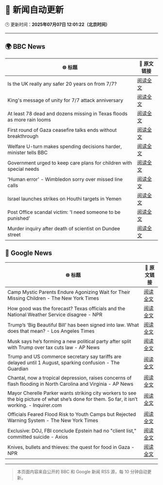 # 🧠 新闻自动更新

🕒 更新时间：**2025年07月07日 12:01:22（北京时间）**

---

## 🌍 BBC News

| 🌐 标题 | 🔗 原文链接 |
|--------|-------------|
| Is the UK really any safer 20 years on from 7/7? | [阅读全文](https://www.bbc.com/news/articles/c14e77je72mo) |
| King's message of unity for 7/7 attack anniversary | [阅读全文](https://www.bbc.com/news/articles/cq53jqg2y90o) |
| At least 78 dead and dozens missing in Texas floods as more rain looms | [阅读全文](https://www.bbc.com/news/articles/cddzrj323zzo) |
| First round of Gaza ceasefire talks ends without breakthrough | [阅读全文](https://www.bbc.com/news/articles/crenx445170o) |
| Welfare U-turn makes spending decisions harder, minister tells BBC | [阅读全文](https://www.bbc.com/news/articles/cq8z34x914jo) |
| Government urged to keep care plans for children with special needs | [阅读全文](https://www.bbc.com/news/articles/cx2vn950d5go) |
| 'Human error' - Wimbledon sorry over missed line calls | [阅读全文](https://www.bbc.com/sport/tennis/articles/czry1j5e32ko) |
| Israel launches strikes on Houthi targets in Yemen | [阅读全文](https://www.bbc.com/news/articles/ce9xdlxp1x7o) |
| Post Office scandal victim: 'I need someone to be punished' | [阅读全文](https://www.bbc.com/news/articles/cx244zk2jppo) |
| Murder inquiry after death of scientist on Dundee street | [阅读全文](https://www.bbc.com/news/articles/c628965dvp1o) |

## 📰 Google News

| 🌐 标题 | 🔗 原文链接 |
|--------|-------------|
| Camp Mystic Parents Endure Agonizing Wait for Their Missing Children - The New York Times | [阅读全文](https://news.google.com/rss/articles/CBMicEFVX3lxTFBIc28tV1ZLMVFXeXIwZ3JXRnByTU5ZeE0tYThvclliMHNTSjA2ZF9sWGo2UXpqdWZrVHpFZzZLMnZlYXd0NlJxWlUyR2FiUjhrY3JQTUVIQUFvQVdoeVVPekZldndtd2x0YjRaRllPNWc?oc=5) |
| How good was the forecast? Texas officials and the National Weather Service disagree - NPR | [阅读全文](https://news.google.com/rss/articles/CBMihgFBVV95cUxQMDdUQ3M4Zk1icXkzbTM0SUFSWjNuSWswWkVKbloweFp5UV84OUc1WGNaOHlHYW01UlBfSHl5cnhzdnVEdF9BemgyTDVCeE1nd0JDY09ZWlNUWGJHOElUaVBid2JGN0tEc3Iyem9KUGR0Ync3ejFTcXMwZ2lyMDd2djBDWWlRQQ?oc=5) |
| Trump’s ‘Big Beautiful Bill’ has been signed into law. What does that mean? - Los Angeles Times | [阅读全文](https://news.google.com/rss/articles/CBMi3wFBVV95cUxNSXhFVFRmUDNHU0F3UWpjOEFnUG16c0VyT2M0dk5Ua3oyQkUweTRuQUV4c3JROVcxX3pIM1J5MTdpQ1dtY083YUxVS1BVYUswRjZoQjFMZW16U0xmUzRmaEI3TS15WUZOQkFhSGNDb1E4LTRzTUVIZWpsOG5hN29zX3NLVFU3LUx0Z0RyaVVLNTNaZnE2N2pMSVE3R296aEVOTU5Vdmc4ZG50UUFfWklRSk5rVFN2aVl3TDIzLUg3aEN4WFM2VE5rUzhWSTJYZ0E3djZ0amxPS2l5WWtwdmgw?oc=5) |
| Musk says he’s forming a new political party after split with Trump over tax cuts law - AP News | [阅读全文](https://news.google.com/rss/articles/CBMijgFBVV95cUxOZ2lFcDZIbDlfdk5udjQ4Um5iTTY2eE1LYlFsS01QNDVFOEVFUUp1bDVvaE1OQVJzdkZyYXhwMDhPemkzRUNUeUhXYVh4ZGtxWlJvZ0ZMTVdqYmtoVkxoNUpGYzdla3J5M3NrSmVTUEFhSGFUMWp3eldWWGQ1aGpCeDBBc3FyQ0Z3YzNUOEZR?oc=5) |
| Trump and US commerce secretary say tariffs are delayed until 1 August, sparking confusion - The Guardian | [阅读全文](https://news.google.com/rss/articles/CBMidEFVX3lxTE8xY0Zrb3JSY3VrSlRxSFEzYjczM1MyRUZDVTVDbFlrUlBWdjlkOXVSeTJnTlE0LXFDeEgtcUkxZTlxaFp5MHRDLVQyS1JjTWlEQTZaWlBOeVNmLXItWVc5aVJPZjRQckllYzVUbmsyNEhsQXlB?oc=5) |
| Chantal, now a tropical depression, raises concerns of flash flooding in North Carolina and Virginia - AP News | [阅读全文](https://news.google.com/rss/articles/CBMirAFBVV95cUxPXzlqY2l6WVRfR0ZEVDF3aVVYc3lVYVhIcmdwQjVxMlh3NDZjdU5ualZ2Y21YMWpGWWpib2xiMGN1Uzg4TW5FRW5VXzlFbU9qRjZUdlVyZkdBSWRzQkE5N3V2R3FFVmNMTjhZRjNZMXIzOVNiUFluTzNHaEk2dTJBeUFSU29tUVJxQlA5a1p6OE5XTTBLV3JQVEx4MnlWejR2M2RSUXdvR2lqb0Nw?oc=5) |
| Mayor Cherelle Parker wants striking city workers to see the big picture of what she’s done for them. So far, it isn’t working. - Inquirer.com | [阅读全文](https://news.google.com/rss/articles/CBMirAFBVV95cUxQNllybGI3MFI5dEpQYjdLSzB6TVd0ZklaaE1yaVhFYjI2OWFCdk02dF84c2lVZkpzZGphbk9uejRPbG9WMUV1SEEwWXVuVFktOC0wSUJ4UGc0dldEeTMtRlR2TEU0VWZoZVU1RmRUY1hvWmY0LVc4ZkpWMEx4eXl3M2psRC1CSXd6b1Vsd2FEc1ZtVGhqZ0RmZ3QxZXF5MTNxd1BPQk1xeURsUTUy?oc=5) |
| Officials Feared Flood Risk to Youth Camps but Rejected Warning System - The New York Times | [阅读全文](https://news.google.com/rss/articles/CBMiekFVX3lxTE5ENFBEeVRZQmEzZXd6emRBc0pOTEEwV0Zfa2VEVjZrN1NmeDNYb0tZRzNzQUczS2VGUG5fVEV1Sk1kLTBkU2w3ckd6NVc4d0lFSlJncy1ZdmhYbzZ4STh0cU5IbDZwMkdGckhWdzZ2eDRyU2J0QlQ0ZWVB?oc=5) |
| Exclusive: DOJ, FBI conclude Epstein had no "client list," committed suicide - Axios | [阅读全文](https://news.google.com/rss/articles/CBMikwFBVV95cUxNMFd4TXdITXFjWHhXeUtERUphcUV5Y0E1TnhBVzQ3bWRpbGdRWXhLWi1nb0J0Q01iMGpJY05uWGQxSmNoaHg0VUxOMldzUUxsRXBhWjBSbWhFUWNlUEV4Y0NVOXRZczV0V2ROVjE5NWNjd1VOd2pWVWxGa2xCVlZ6VDdkT0FtVW9adF94c3V6Ull4dWM?oc=5) |
| Knives, bullets and thieves: the quest for food in Gaza - NPR | [阅读全文](https://news.google.com/rss/articles/CBMib0FVX3lxTFA1aFNDS1l4a0RHY2FBRG80NGFIYnhxMUlRWHBSRVJBOXE1ejBialBydUd0Uk5DWF9HOTROMnBvTzRRMW5CUkJaR3k5YUczUFhZMjNMMDBYQmRCS0VtRnVFLUNXQ2NZamV5TkVoOXJEQQ?oc=5) |

---
> 本页面内容来自公开的 BBC 和 Google 新闻 RSS 源，每 10 分钟自动更新。